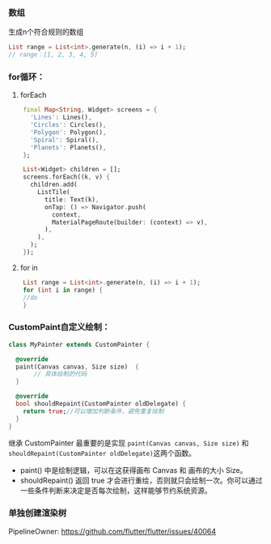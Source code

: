 ### 数组
生成n个符合规则的数组
```dart
List range = List<int>.generate(n, (i) => i + 1);
// range：[1, 2, 3, 4, 5]
```

### for循环：
1. forEach
```dart
    final Map<String, Widget> screens = {
      'Lines': Lines(),
      'Circles': Circles(),
      'Polygon': Polygon(),
      'Spiral': Spiral(),
      'Planets': Planets(),
    };

    List<Widget> children = [];
    screens.forEach((k, v) {
      children.add(
        ListTile(
          title: Text(k),
          onTap: () => Navigator.push(
            context,
            MaterialPageRoute(builder: (context) => v),
          ),
        ),
      );
    });
```
2. for in 
```dart
    List range = List<int>.generate(n, (i) => i + 1);
    for (int i in range) {
	//do
    }
```

### CustomPaint自定义绘制：
```dart
class MyPainter extends CustomPainter {

  @override
  paint(Canvas canvas, Size size)  {
       // 具体绘制的代码
  }

  @override
  bool shouldRepaint(CustomPainter oldDelegate) {
    return true;//可以增加判断条件，避免重复绘制
  }
}
```

继承 CustomPainter 最重要的是实现 ```paint(Canvas canvas, Size size)``` 和``` shouldRepaint(CustomPainter oldDelegate) ```这两个函数。
- paint() 中是绘制逻辑，可以在这获得画布 Canvas 和 画布的大小 Size。
- shouldRepaint() 返回 true 才会进行重绘，否则就只会绘制一次。你可以通过一些条件判断来决定是否每次绘制，这样能够节约系统资源。

### 单独创建渲染树
PipelineOwner:
https://github.com/flutter/flutter/issues/40064
